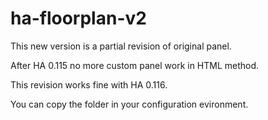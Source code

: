 # ha-floorplan-v2
This new version is a partial revision of original panel.

After HA 0.115 no more custom panel work in HTML method.

This revision works fine with HA 0.116.

You can copy the folder in your configuration evironment.